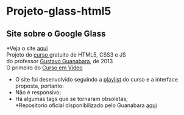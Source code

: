# Projeto-glass-html5

  ## Site sobre o Google Glass
  *Veja o site [aqui](https://projeto-glass-html5.vercel.app/)
  <br>
  Projeto do
  <a href="https://www.youtube.com/playlist?list=PLHz_AreHm4dlAnJ_jJtV29RFxnPHDuk9o" target="_blank">
  curso </a> gratuito de HTML5, CSS3 e JS
  <br>
  do professor <a href="https://github.com/gustavoguanabara" target="_blank">
  Gustavo Guanabara</a>, de 2013
  <br>
  O primeiro do <a href="https://cursoemvideo.com" target="_blank"> Curso em Vídeo </a>
</h2>

   
   * O site foi desenvolvido seguindo a [playlist](https://www.youtube.com/playlist?list=PLHz_AreHm4dlAnJ_jJtV29RFxnPHDuk9o) do curso e a interface proposta, portanto:
   * Não é responsivo;
   * Há algumas tags que se tornaram obsoletas;<br/>
   *Repositorio oficial disponibilizado pelo Guanabara [aqui](https://github.com/cursoemvideo/cursoemvideo-html5)
 

